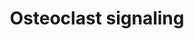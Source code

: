 ---
annotations:
- type: Pathway Ontology
  value: signaling pathway pertinent to development
- type: Pathway Ontology
  value: signaling pathway
- type: Cell Type Ontology
  value: osteoclast
authors:
- MaintBot
- Egonw
- Fehrhart
- Eweitz
description: ''
last-edited: 2021-05-24
organisms:
- Canis familiaris
redirect_from:
- /index.php/Pathway:WP1125
- /instance/WP1125
schema-jsonld:
- '@context': https://schema.org/
  '@id': https://wikipathways.github.io/pathways/WP1125.html
  '@type': Dataset
  creator:
    '@type': Organization
    name: WikiPathways
  description: ''
  keywords:
  - TNFRSF11B
  - IFNAR1
  - SLC9A1
  - TRPV5
  - TNFSF11
  - ATP6V1G1
  - PDGFB
  - ITGB3
  - H+
  - Ca2+
  - SPP1
  - TNFRSF11A
  - OGR1
  - IFNB1
  - ACP5
  - Na+
  - CTSK
  - Pi
  license: CC0
  name: Osteoclast signaling
seo: CreativeWork
title: Osteoclast signaling
wpid: WP1125
---